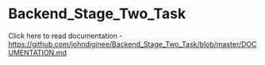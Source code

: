 # Backend_Stage_Two_Task

Click here to read documentation - https://github.com/johndiginee/Backend_Stage_Two_Task/blob/master/DOCUMENTATION.md